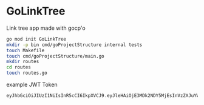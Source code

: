 # GoLinkTree
Link tree app made with gocp'o


```bash
go mod init GoLinkTree
mkdir -p bin cmd/goProjectStructure internal tests
touch Makefile
touch cmd/goProjectStructure/main.go
mkdir routes
cd routes
touch routes.go
```


example JWT Token

```cpp
eyJhbGciOiJIUzI1NiIsInR5cCI6IkpXVCJ9.eyJleHAiOjE3MDk2NDY5MjEsInVzZXJuYW1lIjoiYWRtaW4ifQ.vYutO5GCJ0wkI-SLNGdFodEejOBBGHrutsItAIu37Lg
```